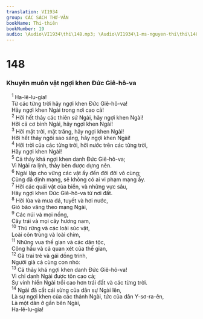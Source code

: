 ```yaml
---
translation: VI1934
group: CÁC SÁCH THƠ-VĂN
bookName: Thi-thiên 
bookNumber: 19
audio: \Audio\VI1934\thi\148.mp3; \Audio\VI1934\1-ms-nguyen-thi\thi\148.mp3
---
```


<div class="title"><h1>148</h1><h3>Khuyên muôn vật ngợi khen Đức Giê-hô-va</h3></div>
<span class="verse thi_148_1"> <sup>1</sup> Ha-lê-lu-gia! <br/> Từ các từng trời hãy ngợi khen Đức Giê-hô-va! <br/> Hãy ngợi khen Ngài trong nơi cao cả! <br/></span>
<span class="verse thi_148_2"> <sup>2</sup> Hỡi hết thảy các thiên sứ Ngài, hãy ngợi khen Ngài! <br/> Hỡi cả cơ binh Ngài, hãy ngợi khen Ngài! <br/></span>
<span class="verse thi_148_3"> <sup>3</sup> Hỡi mặt trời, mặt trăng, hãy ngợi khen Ngài! <br/> Hỡi hết thảy ngôi sao sáng, hãy ngợi khen Ngài! <br/></span>
<span class="verse thi_148_4"> <sup>4</sup> Hỡi trời của các từng trời, hỡi nước trên các từng trời, <br/> Hãy ngợi khen Ngài! <br/></span>
<span class="verse thi_148_5"> <sup>5</sup> Cả thảy khá ngợi khen danh Đức Giê-hô-va; <br/> Vì Ngài ra lịnh, thảy bèn được dựng nên. <br/></span>
<span class="verse thi_148_6"> <sup>6</sup> Ngài lập cho vững các vật ấy đến đời đời vô cùng; <br/> Cũng đã định mạng, sẽ không có ai vi phạm mạng ấy. <br/></span>
<span class="verse thi_148_7"> <sup>7</sup> Hỡi các quái vật của biển, và những vực sâu, <br/> Hãy ngợi khen Đức Giê-hô-va từ nơi đất. <br/></span>
<span class="verse thi_148_8"> <sup>8</sup> Hỡi lửa và mưa đá, tuyết và hơi nước, <br/> Gió bão vâng theo mạng Ngài, <br/></span>
<span class="verse thi_148_9"> <sup>9</sup> Các núi và mọi nổng, <br/> Cây trái và mọi cây hương nam, <br/></span>
<span class="verse thi_148_10"> <sup>10</sup> Thú rừng và các loài súc vật, <br/> Loài côn trùng và loài chim, <br/></span>
<span class="verse thi_148_11"> <sup>11</sup> Những vua thế gian và các dân tộc, <br/> Công hầu và cả quan xét của thế gian, <br/></span>
<span class="verse thi_148_12"> <sup>12</sup> Gã trai trẻ và gái đồng trinh, <br/> Người già cả cùng con nhỏ: <br/></span>
<span class="verse thi_148_13"> <sup>13</sup> Cả thảy khá ngợi khen danh Đức Giê-hô-va! <br/> Vì chỉ danh Ngài được tôn cao cả; <br/> Sự vinh hiển Ngài trổi cao hơn trái đất và các từng trời. <br/></span>
<span class="verse thi_148_14"> <sup>14</sup> Ngài đã cất cái sừng của dân sự Ngài lên, <br/> Là sự ngợi khen của các thánh Ngài, tức của dân Y-sơ-ra-ên, <br/> Là một dân ở gần bên Ngài, <br/> Ha-lê-lu-gia! <br/></span>

